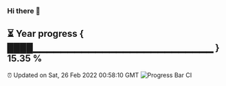 ### Hi there 👋
⏳ Year progress { ████▁▁▁▁▁▁▁▁▁▁▁▁▁▁▁▁▁▁▁▁▁▁▁▁▁▁ } 15.35 %
---
⏰ Updated on Sat, 26 Feb 2022 00:58:10 GMT
![Progress Bar CI](https://github.com/liununu/liununu/workflows/Progress%20Bar%20CI/badge.svg)
